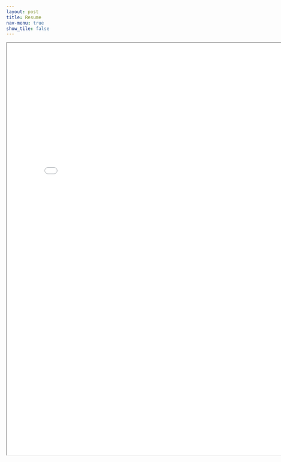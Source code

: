 ```yaml
---
layout: post
title: Resume
nav-menu: true
show_tile: false
---
```


<iframe src="assets/Jacob_Roller_Resume.pdf" width="800px" height="1100px"></iframe>
